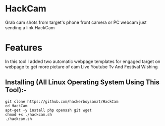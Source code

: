 # HackCam
Grab cam shots from target's phone front camera or PC webcam just sending a link.HackCam
# Features
In this tool I added two automatic webpage templates for engaged target on webpage to get more picture of cam
Live Youtube Tv And Festival Wishing
## Installing (All Linux Operating System Using This Tool):-

```
git clone https://github.com/hackerboysanat/HackCam
cd HackCam
apt-get -y install php openssh git wget
chmod +x ./hackcam.sh
./hackcam.sh
```
